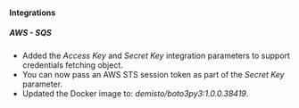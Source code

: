
#### Integrations
##### AWS - SQS
- Added the *Access Key* and *Secret Key* integration parameters to support credentials fetching object.
- You can now pass an AWS STS session token as part of the *Secret Key* parameter.
- Updated the Docker image to: *demisto/boto3py3:1.0.0.38419*.
